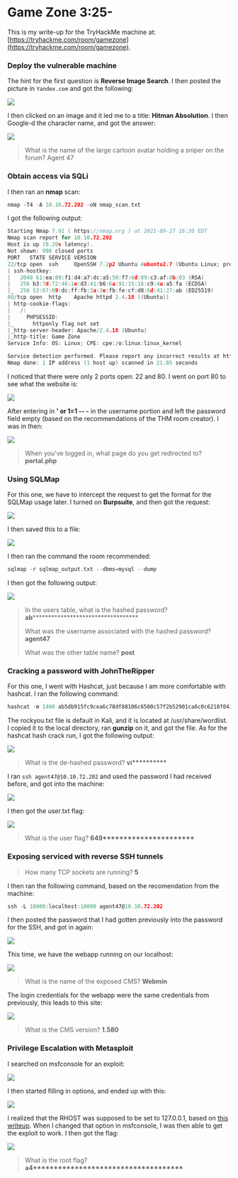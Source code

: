 # Game Zone 3:25-

This is my write-up for the TryHackMe machine at: [https://tryhackme.com/room/gamezone](https://tryhackme.com/room/gamezone).

### Deploy the vulnerable machine

The hint for the first question is **Reverse Image Search**. I then posted the picture in `Yandex.com` and got the following:

![](../../.gitbook/assets/image%20%28279%29.png)

I then clicked on an image and it led me to a title: **Hitman Absolution**. I then Google-d the character name, and got the answer:

![](../../.gitbook/assets/image%20%28290%29.png)

> What is the name of the large cartoon avatar holding a sniper on the forum? Agent 47

### Obtain access via SQLi

 I then ran an **nmap** scan:

```c
nmap -T4 -A 10.10.72.202 -oN nmap_scan.txt
```

I got the following output:

```c
Starting Nmap 7.91 ( https://nmap.org ) at 2021-09-27 16:30 EDT
Nmap scan report for 10.10.72.202
Host is up (0.20s latency).
Not shown: 998 closed ports
PORT   STATE SERVICE VERSION
22/tcp open  ssh     OpenSSH 7.2p2 Ubuntu 4ubuntu2.7 (Ubuntu Linux; protocol 2.0)
| ssh-hostkey: 
|   2048 61:ea:89:f1:d4:a7:dc:a5:50:f7:6d:89:c3:af:0b:03 (RSA)
|   256 b3:7d:72:46:1e:d3:41:b6:6a:91:15:16:c9:4a:a5:fa (ECDSA)
|_  256 53:67:09:dc:ff:fb:3a:3e:fb:fe:cf:d8:6d:41:27:ab (ED25519)
80/tcp open  http    Apache httpd 2.4.18 ((Ubuntu))
| http-cookie-flags: 
|   /: 
|     PHPSESSID: 
|_      httponly flag not set
|_http-server-header: Apache/2.4.18 (Ubuntu)
|_http-title: Game Zone
Service Info: OS: Linux; CPE: cpe:/o:linux:linux_kernel

Service detection performed. Please report any incorrect results at https://nmap.org/submit/ .
Nmap done: 1 IP address (1 host up) scanned in 21.05 seconds

```

I noticed that there were only 2 ports open: 22 and 80. I went on port 80 to see what the website is:

![](../../.gitbook/assets/image%20%28278%29.png)

After entering in **' or 1=1 -- -** in the username portion and left the password field empty \(based on the recommendations of the THM room creator\). I was in then:

![](../../.gitbook/assets/image%20%28282%29.png)

> When you've logged in, what page do you get redirected to? **portal.php**

### **Using SQLMap**

For this one, we have to intercept the request to get the format for the SQLMap usage later. I turned on **Burpsuite**, and then got the request:

![](../../.gitbook/assets/image%20%28286%29.png)

I then saved this to a file:

![](../../.gitbook/assets/image%20%28277%29.png)

I then ran the command the room recommended:

```c
sqlmap -r sqlmap_output.txt --dbms=mysql --dump
```

I then got the following output:

![](../../.gitbook/assets/image%20%28291%29.png)

> In the users table, what is the hashed password?  **ab**\*\*\*\*\*\*\*\*\*\*\*\*\*\*\*\*\*\*\*\*\*\*\*\*\*\*\*\*\*\*\*\*\*\*
>
> What was the username associated with the hashed password? **agent47**
>
> What was the other table name? **post**

### Cracking a password with JohnTheRipper

For this one, I went with Hashcat, just because I am more comfortable with hashcat. I ran the following command:

```c
hashcat -m 1400 ab5db915fc9cea6c78df88106c6500c57f2b52901ca6c0c6218f04122c3efd14 rockyou.txt
```

The rockyou.txt file is default in Kali, and it is located at /usr/share/wordlist. I copied it to the local directory, ran **gunzip** on it, and got the file. As for the hashcat hash crack run, I got the following output:

![](../../.gitbook/assets/image%20%28276%29.png)

> What is the de-hashed password? **vi\*\*\*\*\*\*\*\*\*\***

I ran `ssh agent47@10.10.72.202` and used the password I had received before, and got into the machine:

![](../../.gitbook/assets/image%20%28281%29.png)

I then got the user.txt flag:

![](../../.gitbook/assets/image%20%28288%29.png)

> What is the user flag? **649\*\*\*\*\*\*\*\*\*\*\*\*\*\*\*\*\*\*\*\*\*\***

### **Exposing serviced with reverse SSH tunnels**

> How many TCP sockets are running? **5**

I then ran the following command, based on the recomendation from the machine:

```c
ssh -L 10000:localhost:10000 agent47@10.10.72.202
```

I then posted the password that I had gotten previously into the password for the SSH, and got in again:

![](../../.gitbook/assets/image%20%28285%29.png)

This time, we have the webapp running on our localhost:

![](../../.gitbook/assets/image%20%28287%29.png)

> What is the name of the exposed CMS? **Webmin**

The login credentials for the webapp were the same credentials from previously, this leads to this site:

![](../../.gitbook/assets/image%20%28280%29.png)

> What is the CMS version? **1.580**

### Privilege Escalation with Metasploit

I searched on msfconsole for an exploit:

![](../../.gitbook/assets/image%20%28292%29.png)

I then started filling in options, and ended up with this:

![](../../.gitbook/assets/image%20%28284%29.png)

I realized that the RHOST was supposed to be set to 127.0.0.1, based on [this writeup](https://www.aldeid.com/wiki/TryHackMe-Game-Zone#.5BTask_6.5D_Privilege_Escalation_with_Metasploit). When I changed that option in msfconsole, I was then able to get the exploit to work. I then got the flag:

![](../../.gitbook/assets/image%20%28275%29.png)

> What is the root flag? **a4\*\*\*\*\*\*\*\*\*\*\*\*\*\*\*\*\*\*\*\*\*\*\*\*\*\*\*\*\*\*\*\*\*\*\*\***





